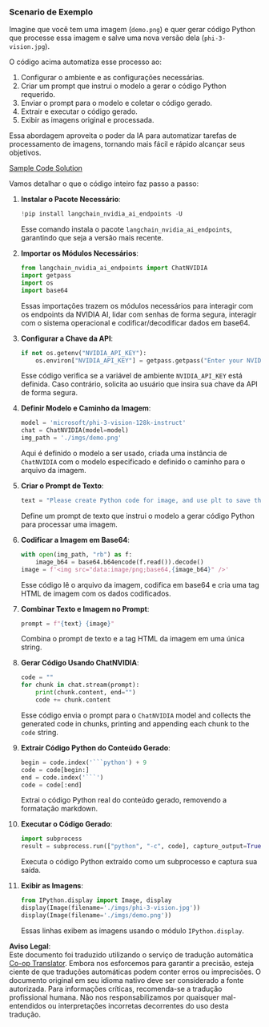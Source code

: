 <!--
CO_OP_TRANSLATOR_METADATA:
{
  "original_hash": "a8de701a2f1eb12b1f82432288d709cf",
  "translation_date": "2025-05-09T19:55:19+00:00",
  "source_file": "md/02.Application/04.Vision/Phi3/E2E_Nvidia_NIM_Vision.md",
  "language_code": "br"
}
-->
### Scenario de Exemplo

Imagine que você tem uma imagem (`demo.png`) e quer gerar código Python que processe essa imagem e salve uma nova versão dela (`phi-3-vision.jpg`).

O código acima automatiza esse processo ao:

1. Configurar o ambiente e as configurações necessárias.
2. Criar um prompt que instrui o modelo a gerar o código Python requerido.
3. Enviar o prompt para o modelo e coletar o código gerado.
4. Extrair e executar o código gerado.
5. Exibir as imagens original e processada.

Essa abordagem aproveita o poder da IA para automatizar tarefas de processamento de imagens, tornando mais fácil e rápido alcançar seus objetivos.

[Sample Code Solution](../../../../../../code/06.E2E/E2E_Nvidia_NIM_Phi3_Vision.ipynb)

Vamos detalhar o que o código inteiro faz passo a passo:

1. **Instalar o Pacote Necessário**:  
    ```python
    !pip install langchain_nvidia_ai_endpoints -U
    ```  
    Esse comando instala o pacote `langchain_nvidia_ai_endpoints`, garantindo que seja a versão mais recente.

2. **Importar os Módulos Necessários**:  
    ```python
    from langchain_nvidia_ai_endpoints import ChatNVIDIA
    import getpass
    import os
    import base64
    ```  
    Essas importações trazem os módulos necessários para interagir com os endpoints da NVIDIA AI, lidar com senhas de forma segura, interagir com o sistema operacional e codificar/decodificar dados em base64.

3. **Configurar a Chave da API**:  
    ```python
    if not os.getenv("NVIDIA_API_KEY"):
        os.environ["NVIDIA_API_KEY"] = getpass.getpass("Enter your NVIDIA API key: ")
    ```  
    Esse código verifica se a variável de ambiente `NVIDIA_API_KEY` está definida. Caso contrário, solicita ao usuário que insira sua chave da API de forma segura.

4. **Definir Modelo e Caminho da Imagem**:  
    ```python
    model = 'microsoft/phi-3-vision-128k-instruct'
    chat = ChatNVIDIA(model=model)
    img_path = './imgs/demo.png'
    ```  
    Aqui é definido o modelo a ser usado, criada uma instância de `ChatNVIDIA` com o modelo especificado e definido o caminho para o arquivo da imagem.

5. **Criar o Prompt de Texto**:  
    ```python
    text = "Please create Python code for image, and use plt to save the new picture under imgs/ and name it phi-3-vision.jpg."
    ```  
    Define um prompt de texto que instrui o modelo a gerar código Python para processar uma imagem.

6. **Codificar a Imagem em Base64**:  
    ```python
    with open(img_path, "rb") as f:
        image_b64 = base64.b64encode(f.read()).decode()
    image = f'<img src="data:image/png;base64,{image_b64}" />'
    ```  
    Esse código lê o arquivo da imagem, codifica em base64 e cria uma tag HTML de imagem com os dados codificados.

7. **Combinar Texto e Imagem no Prompt**:  
    ```python
    prompt = f"{text} {image}"
    ```  
    Combina o prompt de texto e a tag HTML da imagem em uma única string.

8. **Gerar Código Usando ChatNVIDIA**:  
    ```python
    code = ""
    for chunk in chat.stream(prompt):
        print(chunk.content, end="")
        code += chunk.content
    ```  
    Esse código envia o prompt para o `ChatNVIDIA` model and collects the generated code in chunks, printing and appending each chunk to the `code` string.

9. **Extrair Código Python do Conteúdo Gerado**:  
    ```python
    begin = code.index('```python') + 9  
    code = code[begin:]  
    end = code.index('```')
    code = code[:end]
    ```  
    Extrai o código Python real do conteúdo gerado, removendo a formatação markdown.

10. **Executar o Código Gerado**:  
    ```python
    import subprocess
    result = subprocess.run(["python", "-c", code], capture_output=True)
    ```  
    Executa o código Python extraído como um subprocesso e captura sua saída.

11. **Exibir as Imagens**:  
    ```python
    from IPython.display import Image, display
    display(Image(filename='./imgs/phi-3-vision.jpg'))
    display(Image(filename='./imgs/demo.png'))
    ```  
    Essas linhas exibem as imagens usando o módulo `IPython.display`.

**Aviso Legal**:  
Este documento foi traduzido utilizando o serviço de tradução automática [Co-op Translator](https://github.com/Azure/co-op-translator). Embora nos esforcemos para garantir a precisão, esteja ciente de que traduções automáticas podem conter erros ou imprecisões. O documento original em seu idioma nativo deve ser considerado a fonte autorizada. Para informações críticas, recomenda-se a tradução profissional humana. Não nos responsabilizamos por quaisquer mal-entendidos ou interpretações incorretas decorrentes do uso desta tradução.